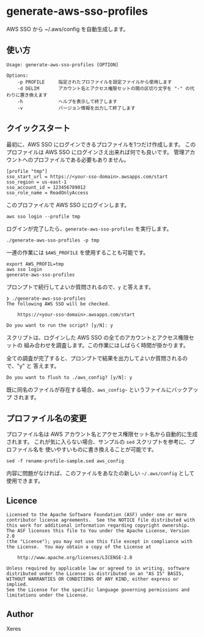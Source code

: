 # generate-aws-sso-profiles

AWS SSO から ~/.aws/config を自動生成します。

## 使い方

```
Usage: generate-aws-sso-profiles [OPTION]

Options:
    -p PROFILE     指定されたプロファイルを設定ファイルから使用します
    -d DELIM       アカウント名とアクセス権限セットの間の区切り文字を "-" の代わりに置き換えます
    -h             ヘルプを表示して終了します
    -v             バージョン情報を出力して終了します
```

## クイックスタート

最初に、AWS SSO にログインできるプロファイルを1つだけ作成します。
このプロファイルは AWS SSO にログインさえ出来れば何でも良いです。
管理アカウントへのプロファイルである必要もありません。

```ini:~/.aws/config
[profile "tmp"]
sso_start_url = https://<your-sso-domain>.awsapps.com/start
sso_region = us-east-1
sso_account_id = 123456789012
sso_role_name = ReadOnlyAccess
```

このプロファイルで AWS SSO にログインします。

```shell-session
aws sso login --profile tmp
```

ログインが完了したら、`generate-aws-sso-profiles` を実行します。

```shell-session
./generate-aws-sso-profiles -p tmp
```

一連の作業には `$AWS_PROFILE` を使用することも可能です。

```shell-session
export AWS_PROFIL=tmp
aws sso login
generate-aws-sso-profiles
```

プロンプトで続行してよいか質問されるので、`y` と答えます。

```shell-session
❯ ./generate-aws-sso-profiles
The following AWS SSO will be checked.

    https://<your-sso-domain>.awsapps.com/start

Do you want to run the script? [y/N]: y
```

スクリプトは、ログインした AWS SSO の全てのアカウントとアクセス権限セットの
組み合わせを調査します。この作業にはしばらく時間が掛かります。

全ての調査が完了すると、プロンプトで結果を出力してよいか質問されるので、"y" と
答えます。

```shell-session
Do you want to flush to ./aws_config? [y/N]: y
```

既に同名のファイルが存在する場合、`aws_config~` というファイルにバックアップ
されます。

## プロファイル名の変更

プロファイル名は AWS アカウント名とアクセス権限セット名から自動的に生成されます。
これが気に入らない場合、サンプルの `sed` スクリプトを参考に、プロファイル名を
使いやすいものに書き換えることが可能です。

```shell-session
sed -f rename-profile-sample.sed aws_config
```

内容に問題がなければ、このファイルをあなたの新しい `~/.aws/config` として
使用できます。

## Licence

```
Licensed to the Apache Software Foundation (ASF) under one or more
contributor license agreements.  See the NOTICE file distributed with
this work for additional information regarding copyright ownership.
The ASF licenses this file to You under the Apache License, Version 2.0
(the "License"); you may not use this file except in compliance with
the License.  You may obtain a copy of the License at

    http://www.apache.org/licenses/LICENSE-2.0

Unless required by applicable law or agreed to in writing, software
distributed under the License is distributed on an "AS IS" BASIS,
WITHOUT WARRANTIES OR CONDITIONS OF ANY KIND, either express or implied.
See the License for the specific language governing permissions and
limitations under the License.
```

## Author

Xeres
